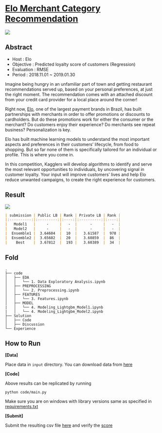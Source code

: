 # [Elo Merchant Category Recommendation]( https://www.kaggle.com/c/elo-merchant-category-recommendation/overview )

![](https://drive.google.com/uc?export=view&id=1M2sW7AR91uV25P86wC92bBjhwMe1uci3)

## Abstract 

- Host : Elo
- Objective : Predicted loyalty score of customers (Regression)
- Evaluation : RMSE 
- Period :  2018.11.01 ~ 2019.01.30

Imagine being hungry in an unfamiliar part of town and getting restaurant recommendations served up, based on your personal preferences, at just the right moment. The recommendation comes with an attached discount from your credit card provider for a local place around the corner!

Right now, [Elo](https://www.cartaoelo.com.br/), one of the largest payment brands in Brazil, has built partnerships with merchants in order to offer promotions or discounts to cardholders. But do these promotions work for either the consumer or the merchant? Do customers enjoy their experience? Do merchants see repeat business? Personalization is key.

Elo has built machine learning models to understand the most important aspects and preferences in their customers’ lifecycle, from food to shopping. But so far none of them is specifically tailored for an individual or profile. This is where you come in.

In this competition, Kagglers will develop algorithms to identify and serve the most relevant opportunities to individuals, by uncovering signal in customer loyalty. Your input will improve customers’ lives and help Elo reduce unwanted campaigns, to create the right experience for customers.

## Result 

![](https://drive.google.com/uc?export=view&id=1CUCI13QSTDnR2eklHwRus2shqmm4CTUk)

```markdown
| submission | Public LB | Rank | Private LB | Rank |
|:----------:|:---------:|:----:|:----------:|:----:|
|   Model1   |     -     |   -  |      -     |   -  |
|   Model2   |     -     |   -  |      -     |   -  |
|  Ensemble1 |  3.64604  |  10  |   3.61587  |  978 |
|  Ensemble2 |  3.65602  |  20  |   3.60859  |  86  |
|    Best    |  3.67812  |  193 |   3.60389  |  34  |
```

## Fold

```
.
├── code
│   ├── EDA
│   │   └── 1. Data Exploratory Analysis.ipynb
│   ├── PREPROCESSING
│   │   └── 2. Preprocessing.ipynb
│   ├── FEATURES
│   │   └── 3. Features.ipynb
│   ├── MODEL
|   │   └── 4. Modeling_Lightgbm_Model1.ipynb
|   │   └── 4. Modeling_Lightgbm_Model2.ipynb
├── Solution
│   ├── Code
│   ├── Discussion
└── Experience
```

## How to Run 

**[Data]**

Place data in `input` directory. You can download data from [here]( https://www.kaggle.com/c/elo-merchant-category-recommendation/data)

**[Code]** 

Above results can be replicated by running 

```
python code/main.py 
```

Make sure you are on windows with library versions same as specified in [requirements.txt]()

**[Submit]**

Submit the resulting csv file [here]( https://www.kaggle.com/c/elo-merchant-category-recommendation/submit ) and verify the [score]( https://www.kaggle.com/c/elo-merchant-category-recommendation/leaderboard )

